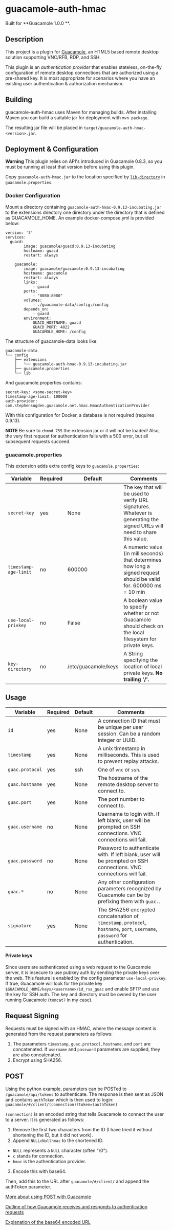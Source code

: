 # guacamole-auth-hmac

Built for **Guacamole 1.0.0 **.


## Description

This project is a plugin for [Guacamole](http://guac-dev.org), an HTML5 based
remote desktop solution supporting VNC/RFB, RDP, and SSH.

This plugin is an _authentication provider_ that enables stateless, on-the-fly
configuration of remote desktop connections that are authorized using a
pre-shared key. It is most appropriate for scenarios where you have an existing
user authentication & authorization mechanism.

## Building

guacamole-auth-hmac uses Maven for managing builds. After installing Maven you can build a
suitable jar for deployment with `mvn package`.

The resulting jar file will be placed in `target/guacamole-auth-hmac-<version>.jar`.

## Deployment & Configuration

**Warning** This plugin relies on API's introduced in Guacamole 0.8.3, so you must be running
at least that version before using this plugin.

Copy `guacamole-auth-hmac.jar` to the location specified by [`lib-directory`][config-classpath] in `guacamole.properties`.

### Docker Configuration
Mount a directory containing `guacamole-auth-hmac-0.9.13-incubating.jar` to the extensions directory one directory under the directory that is defined as GUACAMOLE_HOME. An example docker-compose.yml is provided below:

```
version: '3'
services:
  guacd:
        image: guacamole/guacd:0.9.13-incubating
        hostname: guacd
        restart: always

    guacamole:
        image: guacamole/guacamole:0.9.13-incubating
        hostname: guacamole
        restart: always
        links:
            - guacd
        ports:
            - "8080:8080"
        volumes:
            - ./guacamole-data/config:/config
        depends_on:
            - guacd            
        environment:
            GUACD_HOSTNAME: guacd
            GUACD_PORT: 4822
            GUACAMOLE_HOME: /config
```
The structure of guacamole-data looks like:
```
guacamole-data
└── config
    ├── extensions
    │   └── guacamole-auth-hmac-0.9.13-incubating.jar
    ├── guacamole.properties
    └── lib
```
And guacamole.properties contains:
```
secret-key: <some-secret-key>
timestamp-age-limit: 100000
auth-provider: com.stephensugden.guacamole.net.hmac.HmacAuthenticationProvider
```
With this configuration for Docker, a database is not required (requires 0.9.13).

**NOTE** Be sure to `chmod 755` the extension jar or it will not be loaded! Also, the very first request for authentication fails with a 500 error, but all subsequent requests succeed.

### guacamole.properties
This extension adds extra config keys to `guacamole.properties`:

| Variable                | Required | Default               | Comments                                                                                                                 |
|-------------------------|----------|-----------------------|--------------------------------------------------------------------------------------------------------------------------|
| `secret-key`            | yes      | None                  | The key that will be used to verify URL signatures. Whatever is generating the signed URLs will need to share this value.|
| `timestamp-age-limit`   | no       | 600000                | A numeric value (in milliseconds) that determines how long a signed request should be valid for. 600000 ms = 10 min      |
| `use-local-privkey`     | no       | False                 | A boolean value to specify whether or not Guacamole should check on the local filesystem for private keys.               |
| `key-directory`         | no       | /etc/guacamole/keys   | A String specifying the location of local private keys. **No trailing '/'.**                                             |


[config-classpath]: http://guac-dev.org/doc/gug/configuring-guacamole.html#idp380240

## Usage

| Variable                | Required | Default | Comments                                                                                                                     |
|-------------------------|----------|---------|------------------------------------------------------------------------------------------------------------------------------|
| `id`                    | yes      | None    | A connection ID that must be unique per user session. Can be a random integer or UUID.                                       |
| `timestamp`             | yes      | None    | A unix timestamp in milliseconds. This is used to prevent replay attacks.                                                    |
| `guac.protocol`         | yes      | ssh     | One of `vnc` or `ssh`.                                                                                                       |
| `guac.hostname`         | yes      | None    | The hostname of the remote desktop server to connect to.                                                                     |
| `guac.port`             | yes      | None    | The port number to connect to.                                                                                               |
| `guac.username`         | no       | None    | Username to login with. If left blank, user will be prompted on SSH connections. VNC connections will fail.                  |
| `guac.password`         | no       | None    | Password to authenticate with. If left blank, user will be prompted on SSH connections. VNC connections will fail.           |
| `guac.*`                | no       | None    | Any other configuration parameters recognized by Guacamole can be by prefixing them with `guac.`.                            |
| `signature`             | yes      | None    | The SHA256 encrypted concatenation of `timestamp`, `protocol`, `hostname`, `port`, `username`, `password` for authentication.|


#### Private keys
Since users are authenticated using a web request to the Guacamole server, it is insecure to use pubkey auth by sending the private keys over the web. This feature is enabled by the config parameter `use-local-privkey`. If true, Guacamole will look for the private key `$GUACAMOLE_HOME/keys/<username>/id_rsa_guac` and enable SFTP and use the key for SSH auth. The key and directory must be owned by the user running Guacamole (`tomcat7` in my case).

## Request Signing

Requests must be signed with an HMAC, where the message content is generated from the request parameters as follows:

 1. The parameters `timestamp`, `guac.protocol`, `hostname`, and `port` are concatenated. If `username` and `password` parameters are supplied, they are also concatenated.
 2. Encrypt using SHA256.

## POST
Using the python example, parameters can be POSTed to `/guacamole/api/tokens` to authenticate. The response is then sent as JSON and contains `authToken` which is then used to login: `guacamole/#/client/(connection)?token=(authToken)`

`(connection)` is an encoded string that tells Guacamole to connect the user to a server. It is generated as follows:

1. Remove the first two characters from the ID (I have tried it without shortening the ID, but it did not work).
2. Append `NULLcNullhmac` to the shortened ID.
  - `NULL` represents a `NULL` character (often "\0").
  - `c` stands for connection.
  - `hmac` is the authentication provider.
3. Encode this with base64.

Then, add this to the URL after `guacamole/#/client/` and append the authToken parameter.

[More about using POST with Guacamole](https://glyptodon.org/jira/browse/GUAC-1102?jql=project%20%3D%20GUAC%20AND%20resolution%20%3D%20Unresolved%20AND%20priority%20%3D%20Major%20ORDER%20BY%20key%20DESC)

[Outline of how Guacamole receives and responds to authentication requests](https://sourceforge.net/p/guacamole/discussion/1110834/thread/8bea4c74/#102b)

[Explanation of the base64 encoded URL](https://sourceforge.net/p/guacamole/discussion/1110834/thread/fb609070/)
